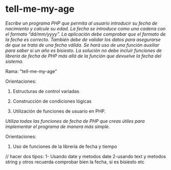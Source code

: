 # tell-me-my-age
*Escribe un programa PHP que permita al usuario introducir su fecha 
de nacimiento y calcule su edad. La fecha se introduce como una cadena
con el formato “dd/mm/yyyy”. La aplicación debe comprobar que el formato
de la fecha es correcto. También debe de validar los datos para 
asegurarse de que se trata de una fecha válida. Se hará uso de una función
auxiliar para saber si un año es bisiesto. La solución no debe incluir 
funciones de librería de fecha de PHP más allá de la función que devuelve
la fecha del sistema.*

Rama: "tell-me-my-age"

Orientaciones:

1. Estructuras de control variadas

2. Construcción de condiciones lógicas

3. Utilización de funciones de usuario en PHP.

*Utiliza todas las funciones de fecha de PHP que creas útiles para implementar el programa de manera más simple.*

Orientaciones:

1. Uso de funciones de la librería de fecha y tiempo


//
hacer dos tipos:
1- Usando date y metodos date
2-usando text y metodos string y otros recuerda comprobar bien la fecha, si es bisiesto etc 